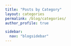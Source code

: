 ```yaml
---
title: "Posts by Category"
layout: categories
permalink: /blog/categories/
author_profile: true

sidebar:
  nav: "blogsidebar"
---
```

